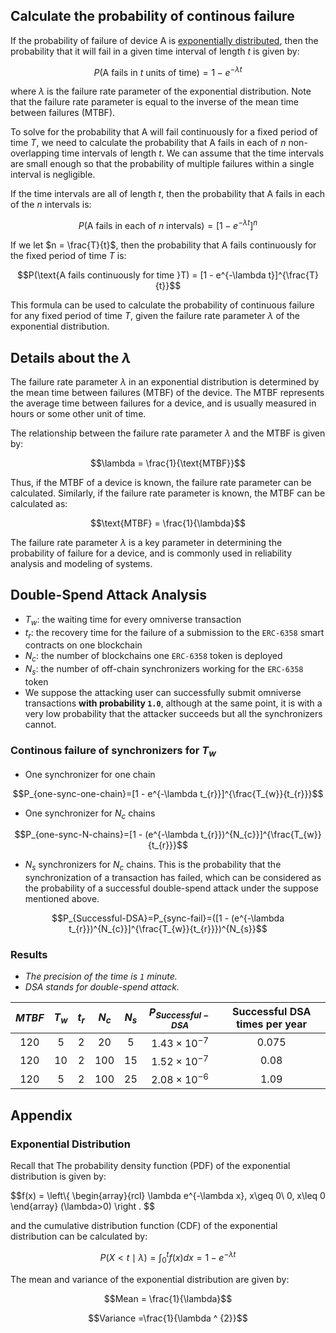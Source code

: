 ## Calculate the probability of continous failure 

If the probability of failure of device A is [exponentially distributed](#exponential-distribution), then the probability that it will fail in a given time interval of length $t$ is given by:

$$P(\text{A fails in }t \text{ units of time}) = 1 - e^{-\lambda t}$$

where $\lambda$ is the failure rate parameter of the exponential distribution. Note that the failure rate parameter is equal to the inverse of the mean time between failures (MTBF).

To solve for the probability that A will fail continuously for a fixed period of time $T$, we need to calculate the probability that A fails in each of $n$ non-overlapping time intervals of length $t$. We can assume that the time intervals are small enough so that the probability of multiple failures within a single interval is negligible.

If the time intervals are all of length $t$, then the probability that A fails in each of the $n$ intervals is:

$$P(\text{A fails in each of }n\text{ intervals}) = [1 - e^{-\lambda t}]^n$$

If we let $n = \frac{T}{t}$, then the probability that A fails continuously for the fixed period of time $T$ is:

$$P(\text{A fails continuously for time }T) = [1 - e^{-\lambda t}]^{\frac{T}{t}}$$

This formula can be used to calculate the probability of continuous failure for any fixed period of time $T$, given the failure rate parameter $\lambda$ of the exponential distribution.

## Details about the $\lambda$

The failure rate parameter $\lambda$ in an exponential distribution is determined by the mean time between failures (MTBF) of the device. The MTBF represents the average time between failures for a device, and is usually measured in hours or some other unit of time.

The relationship between the failure rate parameter $\lambda$ and the MTBF is given by:

$$\lambda = \frac{1}{\text{MTBF}}$$

Thus, if the MTBF of a device is known, the failure rate parameter can be calculated. Similarly, if the failure rate parameter is known, the MTBF can be calculated as:

$$\text{MTBF} = \frac{1}{\lambda}$$

The failure rate parameter $\lambda$ is a key parameter in determining the probability of failure for a device, and is commonly used in reliability analysis and modeling of systems.

## Double-Spend Attack Analysis

- $T_{w}$: the waiting time for every omniverse transaction
- $t_{r}$: the recovery time for the failure of a submission to the `ERC-6358` smart contracts on one blockchain
- $N_{c}$: the number of blockchains one `ERC-6358` token is deployed  
- $N_{s}$: the number of off-chain synchronizers working for the `ERC-6358` token  
- We suppose the attacking user can successfully submit omniverse transactions **with probability `1.0`**, although at the same point, it is with a very low probability that the attacker succeeds but all the synchronizers cannot.  

### Continous failure of synchronizers for $T_{w}$  

- One synchronizer for one chain

$$P_{one-sync-one-chain}=[1 - e^{-\lambda t_{r}}]^{\frac{T_{w}}{t_{r}}}$$

- One synchronizer for $N_{c}$ chains  

$$P_{one-sync-N-chains}=[1 - (e^{-\lambda t_{r}})^{N_{c}}]^{\frac{T_{w}}{t_{r}}}$$

- $N_{s}$ synchronizers for $N_{c}$ chains. This is the probability that the synchronization of a transaction has failed, which can be considered as the probability of a successful double-spend attack under the suppose mentioned above.  

$$P_{Successful-DSA}=P_{sync-fail}=([1 - (e^{-\lambda t_{r}})^{N_{c}}]^{\frac{T_{w}}{t_{r}}})^{N_{s}}$$

### Results

- *The precision of the time is `1` minute.*
- *DSA stands for double-spend attack.*

| $MTBF$ | $T_{w}$ | $t_{r}$ | $N_{c}$ | $N_{s}$ | $P_{Successful-DSA}$ | Successful DSA times per year |
| :----: | :----: | :----: | :----: | :----: | :----: | :----: |
| 120 | 5 | 2 | 20 | 5 | $1.43\times 10^{-7}$ | 0.075 |
| 120 | 10 | 2 | 100 | 15 | $1.52\times 10^{-7}$ | 0.08 |
| 120 | 5 | 2 | 100 | 25 | $2.08\times 10^{-6}$ | 1.09 |

## Appendix

### Exponential Distribution

Recall that The probability density function (PDF) of the exponential distribution is given by:  

$$f(x) =  \left\\{  \begin{array}{rcl} 
\lambda e^{-\lambda x}, x\geq 0\\ 
0, x\leq 0
\end{array} (\lambda>0) \right . $$  

and the cumulative distribution function (CDF) of the exponential distribution can be calculated by:  

$$P(X < t\mid\lambda)=\int_{0}^{t}{f(x)}dx=1-e^{-\lambda t}$$  

The mean and variance of the exponential distribution are given by:

$$Mean = \frac{1}{\lambda}$$  

$$Variance =\frac{1}{\lambda ^ {2}}$$  
